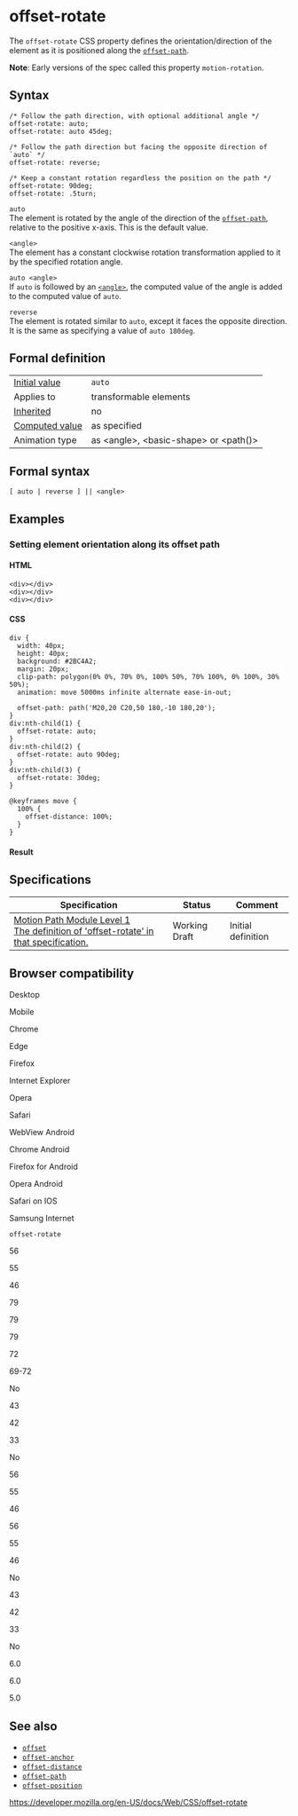 # offset-rotate

The `offset-rotate` CSS property defines the orientation/direction of the element as it is positioned along the [`offset-path`](offset-path).

**Note**: Early versions of the spec called this property `motion-rotation`.

## Syntax

    /* Follow the path direction, with optional additional angle */
    offset-rotate: auto;
    offset-rotate: auto 45deg;

    /* Follow the path direction but facing the opposite direction of `auto` */
    offset-rotate: reverse;

    /* Keep a constant rotation regardless the position on the path */
    offset-rotate: 90deg;
    offset-rotate: .5turn;

`auto`  
The element is rotated by the angle of the direction of the [`offset-path`](offset-path), relative to the positive x-axis. This is the default value.

`<angle>`  
The element has a constant clockwise rotation transformation applied to it by the specified rotation angle.

`auto <angle>`  
If `auto` is followed by an [`<angle>`](angle), the computed value of <span id="ref-for-angle-value①③" class="production">the angle</span> is added to the computed value of `auto`.

`reverse`  
The element is rotated similar to `auto`, except it faces the opposite direction. It is the same as specifying a value of `auto 180deg`.

## Formal definition

<table><tbody><tr class="odd"><td><a href="initial_value">Initial value</a></td><td><code>auto</code></td></tr><tr class="even"><td>Applies to</td><td>transformable elements</td></tr><tr class="odd"><td><a href="inheritance">Inherited</a></td><td>no</td></tr><tr class="even"><td><a href="computed_value">Computed value</a></td><td>as specified</td></tr><tr class="odd"><td>Animation type</td><td>as &lt;angle&gt;, &lt;basic-shape&gt; or &lt;path()&gt;</td></tr></tbody></table>

## Formal syntax

    [ auto | reverse ] || <angle>

## Examples

### Setting element orientation along its offset path

#### HTML

    <div></div>
    <div></div>
    <div></div>

#### CSS

    div {
      width: 40px;
      height: 40px;
      background: #2BC4A2;
      margin: 20px;
      clip-path: polygon(0% 0%, 70% 0%, 100% 50%, 70% 100%, 0% 100%, 30% 50%);
      animation: move 5000ms infinite alternate ease-in-out;

      offset-path: path('M20,20 C20,50 180,-10 180,20');
    }
    div:nth-child(1) {
      offset-rotate: auto;
    }
    div:nth-child(2) {
      offset-rotate: auto 90deg;
    }
    div:nth-child(3) {
      offset-rotate: 30deg;
    }

    @keyframes move {
      100% {
        offset-distance: 100%;
      }
    }

#### Result

## Specifications

<table><thead><tr class="header"><th>Specification</th><th>Status</th><th>Comment</th></tr></thead><tbody><tr class="odd"><td><a href="https://drafts.fxtf.org/motion-1/#offset-rotate-property">Motion Path Module Level 1<br />
<span class="small">The definition of 'offset-rotate' in that specification.</span></a></td><td><span class="spec-wd">Working Draft</span></td><td>Initial definition</td></tr></tbody></table>

## Browser compatibility

Desktop

Mobile

Chrome

Edge

Firefox

Internet Explorer

Opera

Safari

WebView Android

Chrome Android

Firefox for Android

Opera Android

Safari on IOS

Samsung Internet

`offset-rotate`

56

55

46

79

79

79

72

69-72

No

43

42

33

No

56

55

46

56

55

46

No

43

42

33

No

6.0

6.0

5.0

## See also

- [`offset`](offset)
- [`offset-anchor`](offset-anchor)
- [`offset-distance`](offset-distance)
- [`offset-path`](offset-path)
- [`offset-position`](offset-position)

<a href="https://developer.mozilla.org/en-US/docs/Web/CSS/offset-rotate" class="_attribution-link">https://developer.mozilla.org/en-US/docs/Web/CSS/offset-rotate</a>
